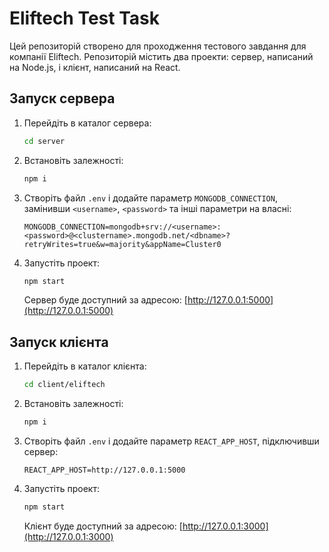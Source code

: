 # Eliftech Test Task

Цей репозиторій створено для проходження тестового завдання для компанії Eliftech. Репозиторій містить два проекти: сервер, написаний на Node.js, і клієнт, написаний на React.

## Запуск сервера

1. Перейдіть в каталог сервера:
    ```sh
    cd server
    ```
2. Встановіть залежності:
    ```sh
    npm i
    ```
3. Створіть файл `.env` і додайте параметр `MONGODB_CONNECTION`, замінивши `<username>`, `<password>` та інші параметри на власні:
    ```env
    MONGODB_CONNECTION=mongodb+srv://<username>:<password>@<clustername>.mongodb.net/<dbname>?retryWrites=true&w=majority&appName=Cluster0
    ```
4. Запустіть проект:
    ```sh
    npm start
    ```
    Сервер буде доступний за адресою: [http://127.0.0.1:5000](http://127.0.0.1:5000)

## Запуск клієнта

1. Перейдіть в каталог клієнта:
    ```sh
    cd client/eliftech
    ```
2. Встановіть залежності:
    ```sh
    npm i
    ```
3. Створіть файл `.env` і додайте параметр `REACT_APP_HOST`, підключивши сервер:
    ```env
    REACT_APP_HOST=http://127.0.0.1:5000
    ```
4. Запустіть проект:
    ```sh
    npm start
    ```
    Клієнт буде доступний за адресою: [http://127.0.0.1:3000](http://127.0.0.1:3000)
